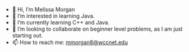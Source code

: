 - 👋 Hi, I’m Melissa Morgan
- 👀 I’m interested in learning Java.
- 🌱 I’m currently learning C++ and Java.
- 💞️ I’m looking to collaborate on beginner level problems, as I am just starting out.
- 📫 How to reach me: mmorgan8@wccnet.edu

<!---
mmorgan304/mmorgan304 is a ✨ special ✨ repository because its `README.md` (this file) appears on your GitHub profile.
You can click the Preview link to take a look at your changes.
--->
